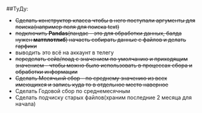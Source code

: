 ##ТуДу:
- ~~Сделать конструктор класса чтобы в него поступали аргументы для поиска(например поля для поиска text)~~
- ~~подключить **Pandas**(пандас - это для обработки данных, балда нужен **матплотлиб**) начасть собирать данные с файлов и делать гарфики~~
- выводить это всё на аккаунт в телегу
- ~~переделать сейв/лоад с значением по умолчанию и приходящим значением - чтобы можно было использовать в процессах сбора и обработки информации~~
- ~~Сделать Месячынй сбор - по среднему значению из всех имеющихся и запись куда то в отдельное место наверное~~
- Сделать Годовой сбор по среднемесячным
- Сделать подчиску старых файлов(храним последние 2 месяца для начала)